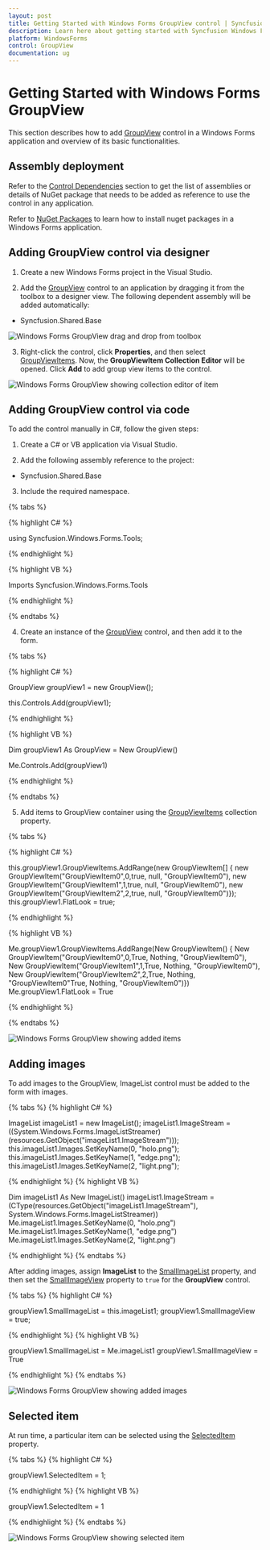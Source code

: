 ```yaml
---
layout: post
title: Getting Started with Windows Forms GroupView control | Syncfusion
description: Learn here about getting started with Syncfusion Windows Forms GroupView control, its elements and more details.
platform: WindowsForms
control: GroupView
documentation: ug
---
```

# Getting Started with Windows Forms GroupView

This section describes how to add [GroupView](https://help.syncfusion.com/cr/windowsforms/Syncfusion.Windows.Forms.Tools.GroupView.html) control in a Windows Forms application and overview of its basic functionalities.

## Assembly deployment

Refer to the [Control Dependencies](https://help.syncfusion.com/windowsforms/control-dependencies#groupview) section to get the list of assemblies or details of NuGet package that needs to be added as reference to use the control in any application.

Refer to [NuGet Packages](https://help.syncfusion.com/windowsforms/visual-studio-integration/nuget-packages) to learn how to install nuget packages in a Windows Forms application.

## Adding GroupView control via designer

1) Create a new Windows Forms project in the Visual Studio.

2) Add the [GroupView](https://help.syncfusion.com/cr/windowsforms/Syncfusion.Windows.Forms.Tools.GroupView.html) control to an application by dragging it from the toolbox to a designer view. The following dependent assembly will be added automatically:

* Syncfusion.Shared.Base

![Windows Forms GroupView drag and drop from toolbox](Overview_images/GroupView_img1.png)

3) Right-click the control, click **Properties**, and then select [GroupViewItems](https://help.syncfusion.com/cr/windowsforms/Syncfusion.Windows.Forms.Tools.GroupView.html#Syncfusion_Windows_Forms_Tools_GroupView_GroupViewItems). Now, the **GroupViewItem Collection Editor** will be opened. Click **Add** to add group view items to the control.

![Windows Forms GroupView showing collection editor of item](GettingStarted_images/GroupView_collectioneditor.png)

## Adding GroupView control via code

To add the control manually in C#, follow the given steps:

1) Create a C# or VB application via Visual Studio.

2) Add the following assembly reference to the project:

* Syncfusion.Shared.Base

3) Include the required namespace.

{% tabs %}

{% highlight C# %}

using Syncfusion.Windows.Forms.Tools;

{% endhighlight  %}

{% highlight VB %}

Imports Syncfusion.Windows.Forms.Tools

{% endhighlight  %}

{% endtabs %} 

4) Create an instance of the [GroupView](https://help.syncfusion.com/cr/windowsforms/Syncfusion.Windows.Forms.Tools.GroupView.html) control, and then add it to the form.

{% tabs %}

{% highlight C# %}

GroupView groupView1 = new GroupView();

this.Controls.Add(groupView1);

{% endhighlight %}

{% highlight VB %}

Dim groupView1 As GroupView = New GroupView()

Me.Controls.Add(groupView1)

{% endhighlight %}

{% endtabs %}

5) Add items to GroupView container using the [GroupViewItems](https://help.syncfusion.com/cr/windowsforms/Syncfusion.Windows.Forms.Tools.GroupView.html#Syncfusion_Windows_Forms_Tools_GroupView_GroupViewItems) collection property.

{% tabs %}

{% highlight C# %}

this.groupView1.GroupViewItems.AddRange(new GroupViewItem[] {
            new GroupViewItem("GroupViewItem0",0,true, null, "GroupViewItem0"),
            new GroupViewItem("GroupViewItem1",1,true, null, "GroupViewItem0"),
            new GroupViewItem("GroupViewItem2",2,true, null, "GroupViewItem0")});
this.groupView1.FlatLook = true;

{% endhighlight %}

{% highlight VB %}

Me.groupView1.GroupViewItems.AddRange(New GroupViewItem() { 
            New GroupViewItem("GroupViewItem0",0,True, Nothing, "GroupViewItem0"), 
            New GroupViewItem("GroupViewItem1",1,True, Nothing, "GroupViewItem0"), 
            New GroupViewItem("GroupViewItem2",2,True, Nothing, "GroupViewItem0"True, Nothing, "GroupViewItem0")})
Me.groupView1.FlatLook = True

{% endhighlight %}

{% endtabs %}

![Windows Forms GroupView showing added items](GettingStarted_images/GroupView_items.png)

## Adding images

To add images to the GroupView, ImageList control must be added to the form with images.

{% tabs %}
{% highlight C# %}

ImageList imageList1 = new ImageList();
imageList1.ImageStream = ((System.Windows.Forms.ImageListStreamer)(resources.GetObject("imageList1.ImageStream")));
this.imageList1.Images.SetKeyName(0, "holo.png");
this.imageList1.Images.SetKeyName(1, "edge.png");
this.imageList1.Images.SetKeyName(2, "light.png");

{% endhighlight %}
{% highlight VB %}

Dim imageList1 As New ImageList()
imageList1.ImageStream = (CType(resources.GetObject("imageList1.ImageStream"), System.Windows.Forms.ImageListStreamer))
Me.imageList1.Images.SetKeyName(0, "holo.png")
Me.imageList1.Images.SetKeyName(1, "edge.png")
Me.imageList1.Images.SetKeyName(2, "light.png")

{% endhighlight %}
{% endtabs %}

After adding images, assign **ImageList** to the [SmallImageList](https://help.syncfusion.com/cr/windowsforms/Syncfusion.Windows.Forms.Tools.GroupView.html#Syncfusion_Windows_Forms_Tools_GroupView_SmallImageList) property, and then set the [SmallImageView](https://help.syncfusion.com/cr/windowsforms/Syncfusion.Windows.Forms.Tools.GroupView.html#Syncfusion_Windows_Forms_Tools_GroupView_SmallImageView) property to `true` for the **GroupView** control.

{% tabs %}
{% highlight C# %}

groupView1.SmallImageList = this.imageList1;
groupView1.SmallImageView = true;

{% endhighlight %}
{% highlight VB %}

groupView1.SmallImageList = Me.imageList1
groupView1.SmallImageView = True

{% endhighlight %}
{% endtabs %}

![Windows Forms GroupView showing added images](GettingStarted_images/GroupView_images.png)

## Selected item

At run time, a particular item can be selected using the [SelectedItem](https://help.syncfusion.com/cr/windowsforms/Syncfusion.Windows.Forms.Tools.GroupView.html#Syncfusion_Windows_Forms_Tools_GroupView_SelectedItem) property.

{% tabs %}
{% highlight C# %}

groupView1.SelectedItem = 1;

{% endhighlight %}
{% highlight VB %}

groupView1.SelectedItem = 1

{% endhighlight %}
{% endtabs %}

![Windows Forms GroupView showing selected item](GettingStarted_images/GroupView_selectitem.png)

